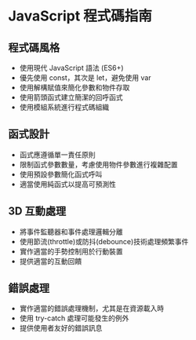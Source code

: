 # JavaScript 程式碼指南

## 程式碼風格

- 使用現代 JavaScript 語法 (ES6+)
- 優先使用 const，其次是 let，避免使用 var
- 使用解構賦值來簡化參數和物件存取
- 使用箭頭函式建立簡潔的回呼函式
- 使用模組系統進行程式碼組織

## 函式設計

- 函式應遵循單一責任原則
- 限制函式參數數量，考慮使用物件參數進行複雜配置
- 使用預設參數簡化函式呼叫
- 適當使用純函式以提高可預測性

## 3D 互動處理

- 將事件監聽器和事件處理邏輯分離
- 使用節流(throttle)或防抖(debounce)技術處理頻繁事件
- 實作適當的手勢控制用於行動裝置
- 提供適當的互動回饋

## 錯誤處理

- 實作適當的錯誤處理機制，尤其是在資源載入時
- 使用 try-catch 處理可能發生的例外
- 提供使用者友好的錯誤訊息
